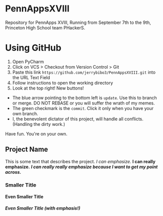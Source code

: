 # PennAppsXVIII
Repository for PennApps XVIII, Running from September 7th to the 9th, Princeton High School team PHackerS.

# Using GitHub
1. Open PyCharm
2. Click on VCS > Checkout from Version Control > Git
3. Paste this link `https://github.com/jerrybibo3/PennAppsXVIII.git` into the URL Text Field
4. Follow instructions to open the working directory
5. Look at the top right! New buttons!
  * The blue arrow pointing to the bottom left is `update`. Use this to branch or merge. DO NOT REBASE or you will suffer the wrath of my memes.
  * The green checkmark is the `commit`. Click it only when you have your own branch.
  * I, the benevolent dictator of this project, will handle all conflicts. (Handling the dirty work.)

Have fun. You're on your own.

 


## Project Name
This is some text that describes the project.
*I can emphasize.* **I can really emphasize.** ***I can really really emphasize because I want to get my point across.***

### Smaller Title
#### Even Smaller Title
##### *Even Smaller Title* (with emphasis!)
